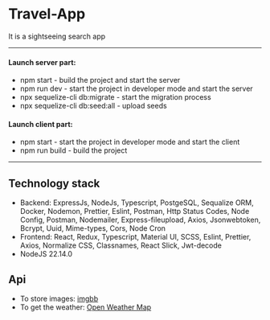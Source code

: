 # Travel-App
It is a sightseeing search app
***
#### Launch server part:
- npm start - build the project and start the server
- npm run dev - start the project in developer mode and start the server
- npx sequelize-cli db:migrate - start the migration process
- npx sequelize-cli db:seed:all - upload seeds
#### Launch client part:
- npm start - start the project in developer mode and start the client
- npm run build - build the project
***
## Technology stack
- Backend: ExpressJs, NodeJs, Typescript, PostgeSQL, Sequalize ORM, Docker, Nodemon, Prettier, Eslint, Postman, Http Status Codes, Node Config, Postman, Nodemailer, Express-fileupload, Axios, Jsonwebtoken, Bcrypt, Uuid, Mime-types, Cors, Node Cron
- Frontend: React, Redux, Typescript, Material UI, SCSS, Eslint, Prettier, Axios, Normalize CSS, Classnames, React Slick, Jwt-decode
- NodeJS 22.14.0

## Api
- To store images: [imgbb](https://imgbb.com)
- To get the weather: [Open Weather Map](https://openweathermap.org)